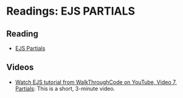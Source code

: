 # Readings: EJS PARTIALS

## Reading
* [EJS Partials](https://medium.com/@henslejoseph/ejs-partials-f6f102cb7433)
## Videos
* [Watch EJS tutorial from WalkThroughCode on YouTube, Video 7, Partials](https://www.youtube.com/watch?v=3_xEEH4fTEk&t=0s&index=7&list=PL7sCSgsRZ-slYARh3YJIqPGZqtGVqZRGt): This is a short, 3-minute video.
